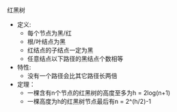 红黑树
* 定义:
    * 每个节点为黑/红
    * 根/叶结点为黑
    * 红结点的子结点一定为黑
    * 任意结点以下路径的黑结点个数相等
* 特性:
    * 没有一个路径会比其它路径长两倍
* 定理：
    * 一棵含有n个节点的红黑树的高度至多为h = 2log(n+1)
    * 一棵高度为h的红黑树节点最后有n = 2^(h/2)-1